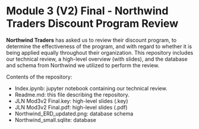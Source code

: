 
# Module 3 (V2) Final - Northwind Traders Discount Program Review

**Northwind Traders** has asked us to review their discount program, to determine the effectiveness of the program, and with regard to whether it is being applied equally throughout their organization.  This repository includes our technical review, a high-level overview (with slides), and the database and schema from Northwind we utilized to perform the review. 

Contents of the repository: 
* Index.ipynb:  jupyter notebook containing our technical review.
* Readme.md: this file describing the repository.
* JLN Mod3v2 Final.key:  high-level slides (.key)
* JLN Mod3v2 Final.pdf:  high-level slides (.pdf)
* Northwind_ERD_updated.png:  database schema
* Northwind_small.sqlite:  database